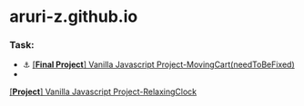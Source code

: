 # aruri-z.github.io

### Task:
- :anchor:
[[**Final Project**] Vanilla Javascript Project-MovingCart(needToBeFixed)](https://aruri-z.github.io/)
-
[[**Project**] Vanilla Javascript Project-RelaxingClock](https://aruri-z.github.io/relaxingClock/index.html)
